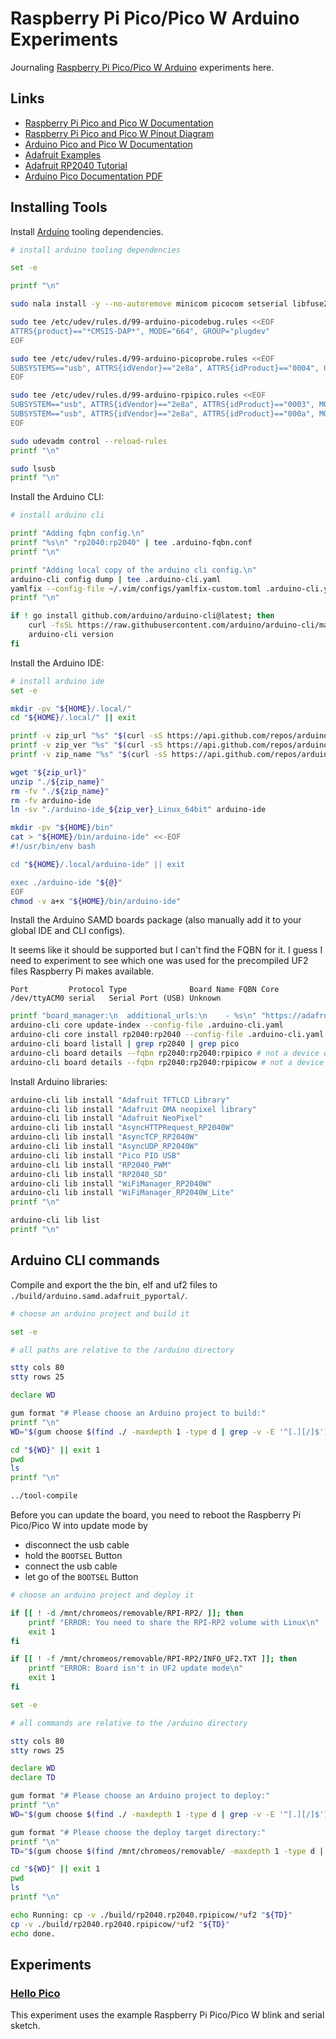 # Raspberry Pi Pico/Pico W Arduino Experiments

Journaling [Raspberry Pi Pico/Pico W Arduino](https://arduino-pico.readthedocs.io/en/latest/) experiments here.

## Links

- [Raspberry Pi Pico and Pico W Documentation](https://www.raspberrypi.com/documentation/microcontrollers/raspberry-pi-pico.html)
- [Raspberry Pi Pico and Pico W Pinout Diagram](https://datasheets.raspberrypi.com/pico/Pico-R3-A4-Pinout.pdf)
- [Arduino Pico and Pico W Documentation](https://arduino-pico.readthedocs.io/en/latest/)
- [Adafruit Examples](https://github.com/arduino/arduino-examples)
- [Adafruit RP2040 Tutorial](https://learn.adafruit.com/rp2040-arduino-with-the-earlephilhower-core)
- [Arduino Pico Documentation PDF](https://arduino-pico.readthedocs.io/_/downloads/en/latest/pdf/)

## Installing Tools

Install [Arduino](https://docs.arduino.cc/software/ide/) tooling dependencies.

```bash { background=false category=arduino-setup closeTerminalOnSuccess=true excludeFromRunAll=true interactive=true interpreter=bash name=arduino-install-dependencies promptEnv=true terminalRows=10 }
# install arduino tooling dependencies

set -e

printf "\n"

sudo nala install -y --no-autoremove minicom picocom setserial libfuse2

sudo tee /etc/udev/rules.d/99-arduino-picodebug.rules <<EOF
ATTRS{product}=="*CMSIS-DAP*", MODE="664", GROUP="plugdev"
EOF

sudo tee /etc/udev/rules.d/99-arduino-picoprobe.rules <<EOF
SUBSYSTEMS=="usb", ATTRS{idVendor}=="2e8a", ATTRS{idProduct}=="0004", GROUP="users", MODE="0666"
EOF

sudo tee /etc/udev/rules.d/99-arduino-rpipico.rules <<EOF
SUBSYSTEM=="usb", ATTRS{idVendor}=="2e8a", ATTRS{idProduct}=="0003", MODE="660", GROUP="plugdev"
SUBSYSTEM=="usb", ATTRS{idVendor}=="2e8a", ATTRS{idProduct}=="000a", MODE="660", GROUP="plugdev"
EOF

sudo udevadm control --reload-rules
printf "\n"

sudo lsusb
printf "\n"
```

Install the Arduino CLI:

```bash { background=false category=arduino-setup closeTerminalOnSuccess=true excludeFromRunAll=true interactive=true interpreter=bash name=arduino-install-cli promptEnv=true terminalRows=10 }
# install arduino cli

printf "Adding fqbn config.\n"
printf "%s\n" "rp2040:rp2040" | tee .arduino-fqbn.conf
printf "\n"

printf "Adding local copy of the arduino cli config.\n"
arduino-cli config dump | tee .arduino-cli.yaml
yamlfix --config-file ~/.vim/configs/yamlfix-custom.toml .arduino-cli.yaml
printf "\n"

if ! go install github.com/arduino/arduino-cli@latest; then
    curl -fsSL https://raw.githubusercontent.com/arduino/arduino-cli/master/install.sh | BINDIR="${HOME}/bin" sh
    arduino-cli version
fi
```

Install the Arduino IDE:

```bash { background=false category=arduino-setup closeTerminalOnSuccess=true excludeFromRunAll=true interactive=true interpreter=bash name=arduino-install-ide promptEnv=true terminalRows=10 }
# install arduino ide
set -e

mkdir -pv "${HOME}/.local/"
cd "${HOME}/.local/" || exit

printf -v zip_url "%s" "$(curl -sS https://api.github.com/repos/arduino/arduino-ide/releases/latest | jq -r '.assets[].browser_download_url' | grep '_Linux_64bit.zip$')"
printf -v zip_ver "%s" "$(curl -sS https://api.github.com/repos/arduino/arduino-ide/releases/latest | jq -r '.name')"
printf -v zip_name "%s" "$(curl -sS https://api.github.com/repos/arduino/arduino-ide/releases/latest | jq -r '.assets[].name' | grep Linux_64bit.zip)"

wget "${zip_url}"
unzip "./${zip_name}"
rm -fv "./${zip_name}"
rm -fv arduino-ide
ln -sv "./arduino-ide_${zip_ver}_Linux_64bit" arduino-ide

mkdir -pv "${HOME}/bin"
cat > "${HOME}/bin/arduino-ide" <<-EOF
#!/usr/bin/env bash

cd "${HOME}/.local/arduino-ide" || exit

exec ./arduino-ide "${@}"
EOF
chmod -v a+x "${HOME}/bin/arduino-ide"
```

Install the Arduino SAMD boards package (also manually add it to your global IDE and CLI configs).

It seems like it should be supported but I can't find the FQBN for it.
I guess I need to experiment to see which one was used for the precompiled UF2 files Raspberry Pi makes available.

```text
Port         Protocol Type              Board Name FQBN Core
/dev/ttyACM0 serial   Serial Port (USB) Unknown
```

```bash { background=false category=arduino-setup closeTerminalOnSuccess=true excludeFromRunAll=true interactive=true interpreter=bash name=arduino-install-board promptEnv=true terminalRows=10 }
printf "board_manager:\n  additional_urls:\n    - %s\n" "https://adafruit.github.io/arduino-board-index/package_adafruit_index.json" | tee .arduino-cli.yaml
arduino-cli core update-index --config-file .arduino-cli.yaml
arduino-cli core install rp2040:rp2040 --config-file .arduino-cli.yaml
arduino-cli board listall | grep rp2040 | grep pico
arduino-cli board details --fqbn rp2040:rp2040:rpipico # not a device query
arduino-cli board details --fqbn rp2040:rp2040:rpipicow # not a device query
```

Install Arduino libraries:

```bash { background=false category=arduino-setup closeTerminalOnSuccess=true excludeFromRunAll=true interactive=true interpreter=bash name=arduino-install-libraries promptEnv=true terminalRows=10 }
arduino-cli lib install "Adafruit TFTLCD Library"
arduino-cli lib install "Adafruit DMA neopixel library"
arduino-cli lib install "Adafruit NeoPixel"
arduino-cli lib install "AsyncHTTPRequest_RP2040W"
arduino-cli lib install "AsyncTCP_RP2040W"
arduino-cli lib install "AsyncUDP_RP2040W"
arduino-cli lib install "Pico PIO USB"
arduino-cli lib install "RP2040_PWM"
arduino-cli lib install "RP2040_SD"
arduino-cli lib install "WiFiManager_RP2040W"
arduino-cli lib install "WiFiManager_RP2040W_Lite"
printf "\n"

arduino-cli lib list
printf "\n"
```

## Arduino CLI commands

Compile and export the the bin, elf and uf2 files to `./build/arduino.samd.adafruit_pyportal/`.

```bash { background=false category=build-arduino closeTerminalOnSuccess=true excludeFromRunAll=true interactive=true interpreter=bash name=arduino-cli-compile promptEnv=true terminalRows=25 }
# choose an arduino project and build it

set -e

# all paths are relative to the /arduino directory

stty cols 80
stty rows 25

declare WD

gum format "# Please choose an Arduino project to build:"
printf "\n"
WD="$(gum choose $(find ./ -maxdepth 1 -type d | grep -v -E '^[.][/]$'))"

cd "${WD}" || exit 1
pwd
ls
printf "\n"

../tool-compile
```

Before you can update the board, you need to reboot the Raspberry Pi Pico/Pico W into update mode by

- disconnect the usb cable
- hold the `BOOTSEL` Button
- connect the usb cable
- let go of the `BOOTSEL` Button

```bash { background=false category=deploy-arduino closeTerminalOnSuccess=true excludeFromRunAll=true interactive=true interpreter=bash name=arduino-cli-upload promptEnv=true terminalRows=25 }
# choose an arduino project and deploy it

if [[ ! -d /mnt/chromeos/removable/RPI-RP2/ ]]; then
    printf "ERROR: You need to share the RPI-RP2 volume with Linux\n"
    exit 1
fi

if [[ ! -f /mnt/chromeos/removable/RPI-RP2/INFO_UF2.TXT ]]; then
    printf "ERROR: Board isn't in UF2 update mode\n"
    exit 1
fi

set -e

# all commands are relative to the /arduino directory

stty cols 80
stty rows 25

declare WD
declare TD

gum format "# Please choose an Arduino project to deploy:"
printf "\n"
WD="$(gum choose $(find ./ -maxdepth 1 -type d | grep -v -E '^[.][/]$'))"

gum format "# Please choose the deploy target directory:"
printf "\n"
TD="$(gum choose $(find /mnt/chromeos/removable/ -maxdepth 1 -type d | grep -v -E '^/mnt/chromeos/removable/$'))"

cd "${WD}" || exit 1
pwd
ls
printf "\n"

echo Running: cp -v ./build/rp2040.rp2040.rpipicow/*uf2 "${TD}"
cp -v ./build/rp2040.rp2040.rpipicow/*uf2 "${TD}"
echo done.
```

## Experiments

### [Hello Pico](hellopico/)

This experiment uses the example Raspberry Pi Pico/Pico W blink and serial sketch.
